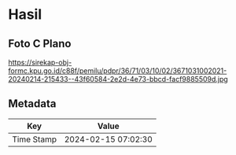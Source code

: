 # Hasil

## Foto C Plano

https://sirekap-obj-formc.kpu.go.id/c88f/pemilu/pdpr/36/71/03/10/02/3671031002021-20240214-215433--43f60584-2e2d-4e73-bbcd-facf9885509d.jpg


## Metadata

| Key        | Value               |
| ---------- | ------------------- |
| Time Stamp | 2024-02-15 07:02:30 |



